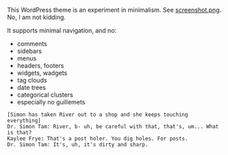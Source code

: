 This WordPress theme is an experiment in minimalism. See [screenshot.png](https://raw.github.com/waded/postholer/master/screenshot.png). No, I am not kidding.

It supports minimal navigation, and no:
- comments
- sidebars
- menus
- headers, footers
- widgets, wadgets
- tag clouds
- date trees
- categorical clusters
- especially no guillemets

```
[Simon has taken River out to a shop and she keeps touching everything]
Dr. Simon Tam: River, b- uh, be careful with that, that's, um... What is that?
Kaylee Frye: That's a post holer. You dig holes. For posts.
Dr. Simon Tam: It's, uh, it's dirty and sharp.
```


